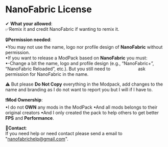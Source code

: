 # NanoFabric License

 ✔ **What your allowed**:  
✅Remix it and credit NanoFabric if wanting to remix it.  

🔒**Permission needed**:  
•You may not use the name, logo nor profile design of **NanoFabric** without permission.  
•If you want to release a ModPack based on **NanoFabric** you must:  
‎ ‎ ‎ ‎ •-Change a bit the name, logo and profile design (e.g., “NanoFabric+”, “NanoFabric Reloaded”, etc.). But you still need to ‎ ‎ ‎ ‎‎ ‎ ‎ ‎‎ ‎ ‎‎‎ ‎ ‎ ‎  ‎    ‎ ‎ ‎ ‎‎ ‎ ‎ ‎‎ ‎ ‎‎‎ ‎ ‎ ‎  ‎   ‎‎ask permission for NanoFabric in the name.  

⚠️ But please **Do Not Copy** everything in the Modpack, add changes to the name and branding as I do not want to report you but I will if I have to.  

❗**Mod Ownership**:  
•I do not **OWN** any mods in the ModPack
•And all mods belongs to their original creators
•And I only created the pack to help others to get better **FPS** and **Performance**.  

📨**Contact**:  
If you need help or need contact please send a email to "nanofabrichelp@gmail.com".
